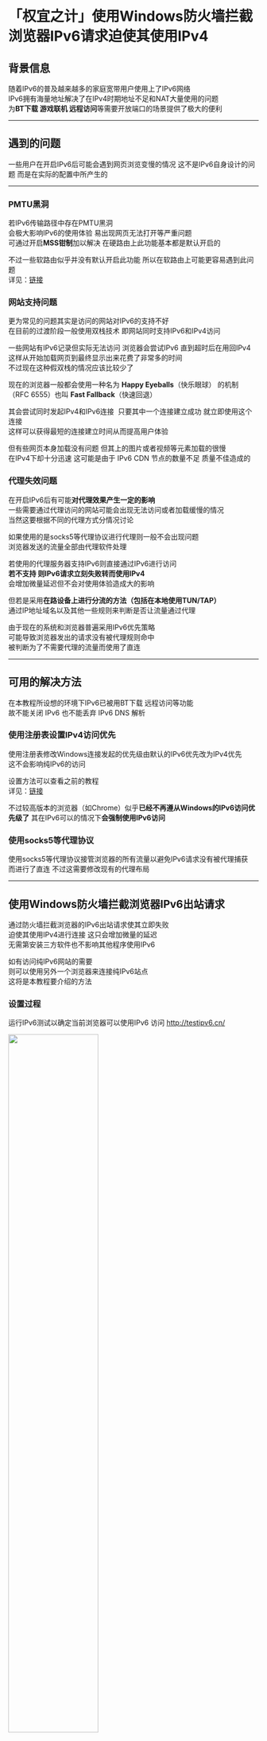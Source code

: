 # 「权宜之计」使用Windows防火墙拦截浏览器IPv6请求迫使其使用IPv4


## 背景信息
随着IPv6的普及越来越多的家庭宽带用户使用上了IPv6网络  
IPv6拥有海量地址解决了在IPv4时期地址不足和NAT大量使用的问题  
为**BT下载 游戏联机 远程访问**等需要开放端口的场景提供了极大的便利  

---

## 遇到的问题
一些用户在开启IPv6后可能会遇到网页浏览变慢的情况
这不是IPv6自身设计的问题 而是在实际的配置中所产生的

----

### PMTU黑洞
若IPv6传输路径中存在PMTU黑洞  
会极大影响IPv6的使用体验 易出现网页无法打开等严重问题  
可通过开启**MSS钳制**加以解决 在硬路由上此功能基本都是默认开启的  

不过一些软路由似乎并没有默认开启此功能 所以在软路由上可能更容易遇到此问题  
详见：[链接](https://zhuanlan.zhihu.com/p/621371177)


### 网站支持问题
更为常见的问题其实是访问的网站对IPv6的支持不好  
在目前的过渡阶段一般使用双栈技术 即网站同时支持IPv6和IPv4访问  

一些网站有IPv6记录但实际无法访问 浏览器会尝试IPv6 直到超时后在用回IPv4  
这样从开始加载网页到最终显示出来花费了非常多的时间  
不过现在这种假双栈的情况应该比较少了  

现在的浏览器一般都会使用一种名为 **Happy Eyeballs**（快乐眼球） 的机制（RFC 6555）也叫 **Fast Fallback**（快速回退）  

其会尝试同时发起IPv4和IPv6连接  只要其中一个连接建立成功 就立即使用这个连接  
这样可以获得最短的连接建立时间从而提高用户体验  

但有些网页本身加载没有问题 但其上的图片或者视频等元素加载的很慢  
在IPv4下却十分迅速 这可能是由于 IPv6 CDN 节点的数量不足 质量不佳造成的  

### 代理失效问题
在开启IPv6后有可能**对代理效果产生一定的影响**  
一些需要通过代理访问的网站可能会出现无法访问或者加载缓慢的情况  
当然这要根据不同的代理方式分情况讨论  

如果使用的是socks5等代理协议进行代理则一般不会出现问题  
浏览器发送的流量全部由代理软件处理  

若使用的代理服务器支持IPv6则直接通过IPv6进行访问  
**若不支持 则IPv6请求立刻失败转而使用IPv4**  
会增加微量延迟但不会对使用体验造成大的影响  

但若是采用**在路设备上进行分流的方法（包括在本地使用TUN/TAP）**  
通过IP地址域名以及其他一些规则来判断是否让流量通过代理  

由于现在的系统和浏览器普遍采用IPv6优先策略  
可能导致浏览器发出的请求没有被代理规则命中  
被判断为了不需要代理的流量而使用了直连  

---

## 可用的解决方法
在本教程所设想的环境下IPv6已被用BT下载 远程访问等功能  
故不能关闭 IPv6 也不能丢弃 IPv6 DNS 解析  


### 使用注册表设置IPv4访问优先
使用注册表修改Windows连接发起的优先级由默认的IPv6优先改为IPv4优先  
这不会影响纯IPv6的访问  

设置方法可以查看之前的教程  
详见：[链接](https://www.bilibili.com/read/cv29101131/)

不过较高版本的浏览器（如Chrome）似乎**已经不再遵从Windows的IPv6访问优先级了**
其在IPv6可以的情况下**会强制使用IPv6访问**  


### 使用socks5等代理协议
使用socks5等代理协议接管浏览器的所有流量以避免IPv6请求没有被代理捕获  
而进行了直连 不过这需要修改现有的代理布局  

---

## 使用Windows防火墙拦截浏览器IPv6出站请求

通过防火墙拦截浏览器的IPv6出站请求使其立即失败  
迫使其使用IPv4进行连接 这只会增加微量的延迟  
无需第安装三方软件也不影响其他程序使用IPv6  


如有访问纯IPv6网站的需要  
则可以使用另外一个浏览器来连接纯IPv6站点  
这将是本教程要介绍的方法  

### 设置过程
运行IPv6测试以确定当前浏览器可以使用IPv6
访问 http://testipv6.cn/

<img src="../../图片/win防火墙拦截IPv6/win防火墙拦截IPv6-v6测试-正常.jpg" width="60%" height="60%" />

搜索栏搜索 防火墙  
选择检查防火墙状态 打开  

<img src="../../图片/win防火墙拦截IPv6/win防火墙拦截IPv6-检查防火墙状态.jpg" width="60%" height="60%" />

检查防火墙是否启用  

<img src="../../图片/win防火墙拦截IPv6/win防火墙拦截IPv6-防火墙已启用.jpg" width="60%" height="60%" />

点击左侧的 **高级设置** 以打开高级widows防火墙  

<img src="../../图片/win防火墙拦截IPv6/win防火墙拦截IPv6-防火墙高级设置.jpg" width="60%" height="60%" />

添加规则 选择**出站规则** 右键>新建规则  

<img src="../../图片/win防火墙拦截IPv6/win防火墙拦截IPv6-防火墙出站规则.jpg" width="60%" height="60%" />

选择 自定义规则  

<img src="../../图片/win防火墙拦截IPv6/win防火墙拦截IPv6-防火墙-自定义规则.jpg" width="60%" height="60%" />

程序路径选择浏览器主程序的路径  

<img src="../../图片/win防火墙拦截IPv6/win防火墙拦截IPv6-防火墙-程序路径.jpg" width="60%" height="60%" />

<img src="../../图片/win防火墙拦截IPv6/win防火墙拦截IPv6-防火墙-选择程序.jpg" width="60%" height="60%" />

<img src="../../图片/win防火墙拦截IPv6/win防火墙拦截IPv6-防火墙-路径中的变量.jpg" width="60%" height="60%" />

直接通过 浏览 获得的路径中可能会像这样包含有 **变量**  
如 %USERPROFILE% 为保证效果应将其改为**绝对路径**  

<img src="../../图片/win防火墙拦截IPv6/win防火墙拦截IPv6-防火墙-路径-绝对路径.jpg" width="60%" height="60%" />

Windows防火墙帮助手册中已说明了这种情况  

<img src="../../图片/win防火墙拦截IPv6/win防火墙拦截IPv6-防火墙-帮助.jpg" width="60%" height="60%" />

不过该手册在win10中已经不复存在 但有在线版本可以查看  
详见：[链接](https://forsenergy.com/zh-cn/authfw/html/ee8441ab-55b4-4ce3-b658-d4e28320a010.htm)  

协议类型 保持默认 即任何  

<img src="../../图片/win防火墙拦截IPv6/win防火墙拦截IPv6-防火墙-选择协议.jpg" width="60%" height="60%" />

作用域
在远程IP中选择下列IP地址 并点击添加  

<img src="../../图片/win防火墙拦截IPv6/win防火墙拦截IPv6-防火墙-作用域-添加ip.jpg" width="60%" height="60%" />

<img src="../../图片/win防火墙拦截IPv6/win防火墙拦截IPv6-防火墙-作用域-添加ip-v6全球单播.jpg" width="60%" height="60%" />

填写 `2000::/3` 此为 IPv6全球单播地址的前缀 可以理解为匹配所有公网IPv6地址  
曾经尝试使用 `::` 进行匹配 但并不成功 其表示所有IPv6地址  
IPv6前缀划分：[链接](http://https://www.iana.org/assignments/ipv6-address-space/ipv6-address-space.xhtml)  

<img src="../../图片/win防火墙拦截IPv6/win防火墙拦截IPv6-防火墙-作用域-添加ip-完成.jpg" width="60%" height="60%" />

操作 保持默认 即**阻止连接**  

<img src="../../图片/win防火墙拦截IPv6/win防火墙拦截IPv6-防火墙-阻止连接.jpg" width="60%" height="60%" />

配置文件 保持默认 即**全部勾选**  

<img src="../../图片/win防火墙拦截IPv6/win防火墙拦截IPv6-防火墙-配置文件.jpg" width="60%" height="60%" />

名称任意填写  
这里使用 **谷歌浏览器-阻止IPv6-出站**  

<img src="../../图片/win防火墙拦截IPv6/win防火墙拦截IPv6-防火墙-名称.jpg" width="60%" height="60%" />

<img src="../../图片/win防火墙拦截IPv6/win防火墙拦截IPv6-防火墙-检视规则.jpg" width="60%" height="60%" />

再次运行IPv6测试 **其几乎立刻失败**  
**这说明防火墙规则已经生效**  

<img src="../../图片/win防火墙拦截IPv6/win防火墙拦截IPv6-v6测试-立刻失败.jpg" width="60%" height="60%" />

**可通过命令快速设置 需要管理员权限**  

**启用Windows防火墙**  

```
netsh advfirewall set allprofiles state on
```

**还原默认入站策略-阻止与规则不匹配的入站连接**  
netsh advfirewall set currentprofile firewallpolicy blockinbound,allowoutbound

**创建拦截规则**  
```
netsh advfirewall firewall add rule name="规则名称" dir=out program="浏览器主程序路径" action=block enable=yes profile=any protocol=any remoteip=2000::/3
```

**示例**  
```
netsh advfirewall firewall add rule name="谷歌浏览器-阻止IPv6-出站" dir=out program="C:\Program Files\Google\Chrome\Application\chrome.exe" action=block enable=yes profile=any protocol=any remoteip=2000::/3
```

至此我们完成了使用Windows防火墙拦截浏览器IPv6请求迫使其使用IPv4的设置  

---

参考

* [IPv6测试-为何倾向 IPv4](http://testipv6.cn/faq_avoids_ipv6.html)
* [win10有沒有辦法禁用指定軟件的ipv6鏈接](https://hostloc.com/thread-1136973-1-2.html)
* [如何禁止 Chrome 解析 IPv6 域名地址？](https://www.v2ex.com/t/914404)
* [开启 IPv6 后网速变得很慢？可能是 PMTU 黑洞的问题](https://v2ex.com/t/800024)
* [从原理到实践，彻底告别 IPv6 上网不稳定的问题](https://zhuanlan.zhihu.com/p/621371177)
* [edge 104.0.1293.47 微软windows系统自带浏览器访问网站变卡，好像这版本chrome开始强制网站走ipv6了](https://bbs.itzmx.com/thread-101252-1-1.html)
* [Happy Eyeballs-维基百科](https://zh.wikipedia.org/wiki/Happy_Eyeballs)


